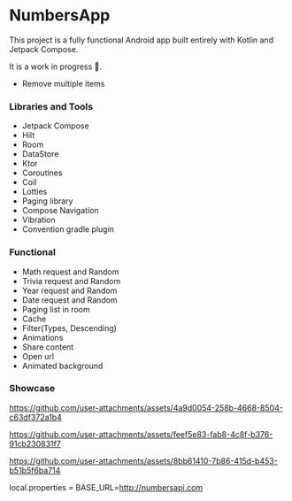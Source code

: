 # NumbersApp

This project is a fully functional Android app built entirely with Kotlin and Jetpack Compose. 

It is a work in progress 🚧.

- Remove multiple items

### Libraries and Tools

- Jetpack Compose
- Hilt
- Room
- DataStore
- Ktor
- Coroutines
- Coil
- Lotties
- Paging library
- Compose Navigation
- Vibration
- Convention gradle plugin

### Functional

- Math request and Random
- Trivia request and Random
- Year request and Random
- Date request and Random
- Paging list in room
- Cache
- Filter(Types, Descending)
- Animations
- Share content
- Open url
- Animated background

### Showcase

https://github.com/user-attachments/assets/4a9d0054-258b-4668-8504-c63df372a1b4

https://github.com/user-attachments/assets/feef5e83-fab8-4c8f-b376-91cb230831f7

https://github.com/user-attachments/assets/8bb61410-7b86-415d-b453-b51b5f6ba714



local.properties = BASE_URL=http://numbersapi.com
